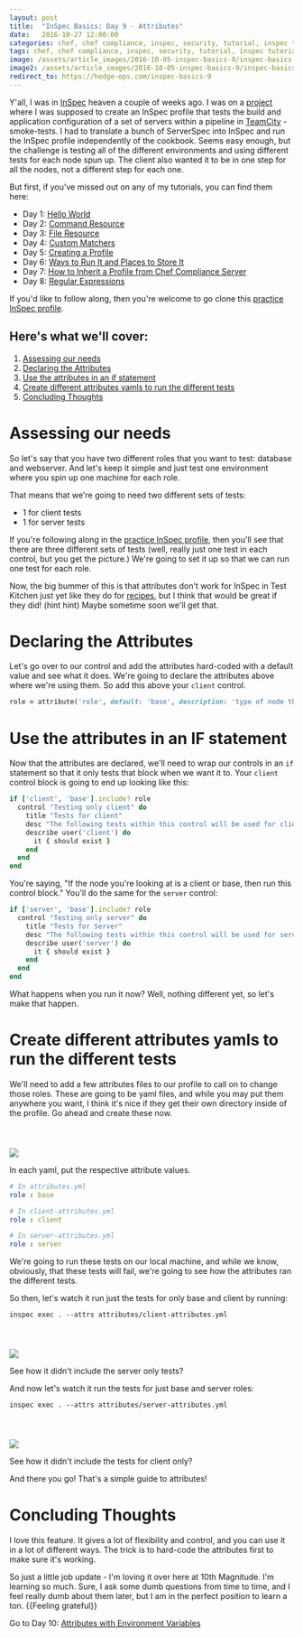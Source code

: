 ```yaml
---
layout: post
title:  "InSpec Basics: Day 9 - Attributes"
date:   2016-10-27 12:00:00
categories: chef, chef compliance, inspec, security, tutorial, inspec tutorial, devsecops, devsecops, devops, attributes, envrionment variables
tags: chef, chef compliance, inspec, security, tutorial, inspec tutorial, devsecops, devsecops, devops, attributes, envrionment variables
image: /assets/article_images/2016-10-05-inspec-basics-9/inspec-basics-9.jpg
image2: /assets/article_images/2016-10-05-inspec-basics-9/inspec-basics-9-mobile.jpg
redirect_to: https://hedge-ops.com/inspec-basics-9
---
```

Y'all, I was in [InSpec](http://inspec.io/) heaven a couple of weeks ago. I was on a [project](https://www.10thmagnitude.com/) where I was supposed to create an InSpec profile that tests the build and application configuration of a set of servers within a pipeline in [TeamCity](https://www.jetbrains.com/teamcity/) - smoke-tests. I had to translate a bunch of ServerSpec into InSpec and run the InSpec profile independently of the cookbook. Seems easy enough, but the challenge is testing all of the different environments and using different tests for each node spun up. The client also wanted it to be in one step for all the nodes, not a different step for each one.

But first, if you've missed out on any of my tutorials, you can find them here:

  - Day 1: [Hello World](http://www.anniehedgie.com/inspec-basics-1) 
  - Day 2: [Command Resource](http://www.anniehedgie.com/inspec-basics-2)
  - Day 3: [File Resource](http://www.anniehedgie.com/inspec-basics-3)
  - Day 4: [Custom Matchers](http://www.anniehedgie.com/inspec-basics-4)
  - Day 5: [Creating a Profile](http://www.anniehedgie.com/inspec-basics-5)
  - Day 6: [Ways to Run It and Places to Store It](http://www.anniehedgie.com/inspec-basics-6)
  - Day 7: [How to Inherit a Profile from Chef Compliance Server](http://www.anniehedgie.com/inspec-basics-7)
  - Day 8: [Regular Expressions](http://www.anniehedgie.com/inspec-basics-8)

If you'd like to follow along, then you're welcome to go clone this [practice InSpec profile](https://github.com/anniehedgpeth/practice-inspec-profile).

## Here's what we'll cover:
1. [Assessing our needs](#assessing-our-needs)
2. [Declaring the Attributes](#declaring-the-attributes)
3. [Use the attributes in an if statement](#use-the-attributes-in-an-if-statement)
4. [Create different attributes yamls to run the different tests](#create-different-attributes-yamls-to-run-the-different-tests)
5. [Concluding Thoughts](#concluding-thoughts)

# Assessing our needs
So let's say that you have two different roles that you want to test: database and webserver. And let's keep it simple and just test one environment where you spin up one machine for each role. 

That means that we're going to need two different sets of tests:
 - 1 for client tests
 - 1 for server tests

If you're following along in the [practice InSpec profile](https://github.com/anniehedgpeth/practice-inspec-profile), then you'll see that there are three different sets of tests (well, really just one test in each control, but you get the picture.) We're going to set it up so that we can run one test for each role.

Now, the big bummer of this is that attributes don't work for InSpec in Test Kitchen just yet like they do for [recipes](https://docs.chef.io/config_yml_kitchen.html), but I think that would be great if they did! (hint hint) Maybe sometime soon we'll get that.

# Declaring the Attributes
Let's go over to our control and add the attributes hard-coded with a default value and see what it does. We're going to declare the attributes above where we're using them. So add this above your `client` control.

```ruby
role = attribute('role', default: 'base', description: 'type of node that the InSpec profile is testing')
```

# Use the attributes in an IF statement
Now that the attributes are declared, we'll need to wrap our controls in an `if` statement so that it only tests that block when we want it to. Your `client` control block is going to end up looking like this:

```ruby
if ['client', 'base'].include? role
  control "Testing only client" do
    title "Tests for client"
    desc "The following tests within this control will be used for client nodes."
    describe user('client') do
      it { should exist }
    end
  end
end
```

You're saying, "If the node you're looking at is a client or base, then run this control block." You'll do the same for the `server` control:

```ruby
if ['server', 'base'].include? role
  control "Testing only server" do
    title "Tests for Server"
    desc "The following tests within this control will be used for server nodes."
    describe user('server') do
      it { should exist }
    end
  end
end
```
What happens when you run it now? Well, nothing different yet, so let's make that happen.

# Create different attributes yamls to run the different tests
We'll need to add a few attributes files to our profile to call on to change those roles. These are going to be yaml files, and while you may put them anywhere you want, I think it's nice if they get their own directory inside of the profile. Go ahead and create these now.

<img src='/assets/article_images/2016-10-05-inspec-basics-9/attributes-1.png' style='display: block; margin-left: auto; margin-right: auto; padding-top: 40px' />

In each yaml, put the respective attribute values. 

```yaml
# In attributes.yml
role : base
```

```yaml
# In client-attributes.yml
role : client
```

```yaml
# In server-attributes.yml
role : server
```

We're going to run these tests on our local machine, and while we know, obviously, that these tests will fail, we're going to see how the attributes ran the different tests.

So then, let's watch it run just the tests for only base and client by running:

```
inspec exec . --attrs attributes/client-attributes.yml
```
<img src='/assets/article_images/2016-10-05-inspec-basics-9/attributes-5.png' style='display: block; margin-left: auto; margin-right: auto; padding-top: 40px' />

See how it didn't include the server only tests?

And now let's watch it run the tests for just base and server roles:
```
inspec exec . --attrs attributes/server-attributes.yml
```

<img src='/assets/article_images/2016-10-05-inspec-basics-9/attributes-6.png' style='display: block; margin-left: auto; margin-right: auto; padding-top: 40px' />

See how it didn't include the tests for client only?

And there you go! That's a simple guide to attributes! 

# Concluding Thoughts
I love this feature. It gives a lot of flexibility and control, and you can use it in a lot of different ways. The trick is to hard-code the attributes first to make sure it's working. 

So just a little job update - I'm loving it over here at 10th Magnitude. I'm learning so much. Sure, I ask some dumb questions from time to time, and I feel really dumb about them later, but I am in the perfect position to learn a ton. {{Feeling grateful}}

Go to Day 10: [Attributes with Environment Variables](http://www.anniehedgie.com/inspec-basics-10)
